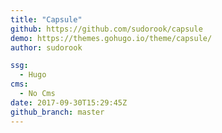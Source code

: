 ```yaml
---
title: "Capsule"
github: https://github.com/sudorook/capsule
demo: https://themes.gohugo.io/theme/capsule/
author: sudorook

ssg:
  - Hugo
cms:
  - No Cms
date: 2017-09-30T15:29:45Z
github_branch: master
---
```

